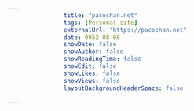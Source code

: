 ---
                title: "pacochan.net"
                tags: [Personal site]
                externalUrl: "https://pacochan.net"
                date: 9952-08-08
                showDate: false
                showAuthor: false
                showReadingTime: false
                showEdit: false
                showLikes: false
                showViews: false
                layoutBackgroundHeaderSpace: false
                ---
